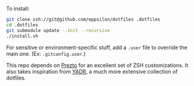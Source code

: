 To install:

```sh
git clone ssh://git@github.com/eppsilon/dotfiles .dotfiles
cd .dotfiles
git submodule update --init --recursive
./install.sh
```

For sensitive or environment-specific stuff, add a `.user` file to override the main one. (Ex: `.gitconfig.user`.)

This repo depends on [Prezto](https://github.com/sorin-ionescu/prezto) for an excellent set of ZSH customizations. It
also takes inspiration from [YADR](https://github.com/skwp/dotfiles), a much more extensive collection of dotfiles.
